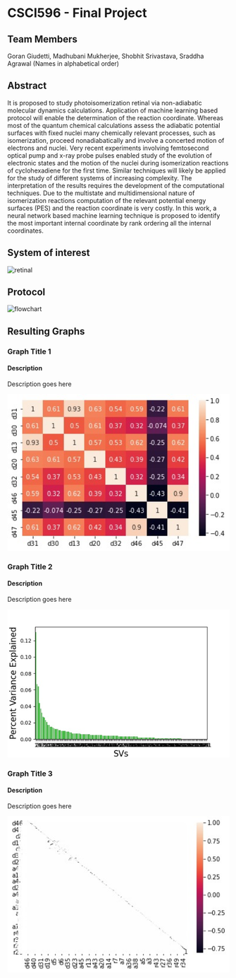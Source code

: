 # CSCI596 - Final Project

## Team Members

Goran Giudetti, Madhubani Mukherjee, Shobhit Srivastava, Sraddha Agrawal (Names in alphabetical order)

## Abstract

It is proposed to study photoisomerization retinal via non-adiabatic molecular dynamics calculations. Application of  machine learning based protocol will enable the determination of the reaction coordinate. Whereas most of the quantum chemical calculations assess the adiabatic potential surfaces with fixed nuclei many chemically relevant processes, such as isomerization, proceed nonadiabatically and involve a concerted motion of electrons and nuclei. Very recent experiments involving femtosecond optical pump and x-ray probe pulses enabled study of the evolution of electronic states and the motion of the nuclei during isomerization reactions of cyclohexadiene for the first time. Similar techniques will likely be applied for the study of different systems of increasing complexity. The interpretation of the results requires the development of the computational techniques. Due to the multistate and multidimensional nature of isomerization reactions computation of the relevant potential energy surfaces (PES) and  the reaction coordinate is very costly. In this work, a neural network based machine learning technique is proposed  to  identify the most important internal coordinate by rank ordering all the internal coordinates. 

## System of interest
![retinal](https://user-images.githubusercontent.com/57571405/143783315-cb028241-f766-4aa1-b283-40980def8bad.png)

## Protocol
![flowchart](https://user-images.githubusercontent.com/57571405/143783537-a035af25-9446-4543-ae67-7f59c51b4983.png)


## Resulting Graphs

### Graph Title 1

#### Description

Description goes here

<img src="Graph 1.jpeg" alt="Graph 1" style="zoom:230%;" />

### Graph Title 2

#### Description

Description goes here

<img src="Graph 2.jpeg" style="zoom:200%;" />

### Graph Title 3

#### Description

Description goes here

<img src="Graph 3.jpeg" style="zoom:200%;" />
